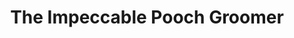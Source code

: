---
title: "The Impeccable Pooch Groomer"
url: /orefield/the-impeccable-pooch-groomer/
shop: pet grooming
---